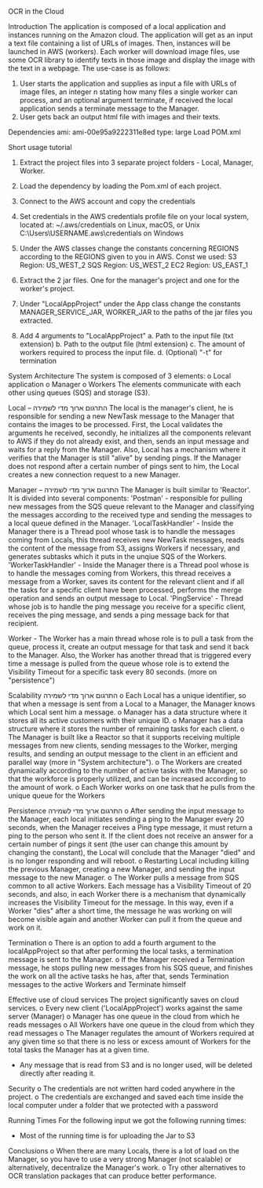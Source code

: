 OCR in the Cloud

Introduction 
The application is composed of a local application and instances running on the Amazon cloud. The application will get as an input a text file containing a list of URLs of images. Then, instances will be launched in AWS (workers). Each worker will download image files, use some OCR library to identify texts in those image and display the image with the text in a webpage. The use-case is as follows:
1. User starts the application and supplies as input a file with URLs of image files, an integer n stating how many files a single worker can process, and an optional argument terminate, if received the local application sends a terminate message to the Manager.
2. User gets back an output html file with images and their texts.

Dependencies
ami: ami-00e95a9222311e8ed
type: large
Load POM.xml

Short usage tutorial
1.	Extract the project files into 3 separate project folders - Local, Manager, Worker.
2.	Load the dependency by loading the Pom.xml of each project.
3.	Connect to the AWS account and copy the credentials
4.	Set credentials in the AWS credentials profile file on your local system, located at:
~/.aws/credentials on Linux, macOS, or Unix
C:\Users\USERNAME\.aws\credentials on Windows
5.	Under the AWS classes change the constants concerning REGIONS according to the REGIONS given to you in AWS.
Const we used:
S3 Region: US_WEST_2
SQS Region: US_WEST_2
EC2 Region: US_EAST_1

 

6.	Extract the 2 jar files. One for the manager's project and one for the worker's project.
7.	Under "LocalAppProject" under the App class change the constants MANAGER_SERVICE_JAR, WORKER_JAR to the paths of the jar files you extracted.
 
8.	Add 4 arguments to "LocalAppProject"
a. Path to the input file (txt extension)
b. Path to the output file (html extension)
c. The amount of workers required to process the input file.
d. (Optional) "-t" for termination 
 
System Architecture
The system is composed of 3 elements:
 	o Local application
o Manager
 	o Workers
The elements communicate with each other using queues (SQS) and storage (S3).
 


Local –  התרגום ארוך מדי לשמירה
The local is the manager's client, he is responsible for sending a new NewTask message to the Manager that contains the images to be processed. First, the Local validates the arguments he received, secondly, he initializes all the components relevant to AWS if they do not already exist, and then, sends an input message and waits for a reply from the Manager. Also, Local has a mechanism where it verifies that the Manager is still "alive" by sending pings. If the Manager does not respond after a certain number of pings sent to him, the Local creates a new connection request to a new Manager.

Manager – 
התרגום ארוך מדי לשמירה
The Manager is built similar to 'Reactor'. It is divided into several components:
'Postman' - responsible for pulling new messages from the SQS queue relevant to the Manager and classifying the messages according to the received type and sending the messages to a local queue defined in the Manager.
'LocalTaskHandler' - Inside the Manager there is a Thread pool whose task is to handle the messages coming from Locals, this thread receives new NewTask messages, reads the content of the message from S3, assigns Workers if necessary, and generates subtasks which it puts in the unqiue SQS of the Workers.
'WorkerTaskHandler' - Inside the Manager there is a Thread pool whose is to handle the messages coming from Workers, this thread receives a message from a Worker, saves its content for the relevant client and if all the tasks for a specific client have been processed, performs the merge operation and sends an output message to Local.
'PingService' - Thread whose job is to handle the ping message you receive for a specific client, receives the ping message, and sends a ping message back for that recipient.

 

Worker - 
The Worker has a main thread whose role is to pull a task from the queue, process it, create an output message for that task and send it back to the Manager.
Also, the Worker has another thread that is triggered every time a message is pulled from the queue whose role is to extend the Visibility Timeout for a specific task every 80 seconds. (more on "persistence")

Scalability
התרגום ארוך מדי לשמירה
o Each Local has a unique identifier, so that when a message is sent from a Local to a Manager, the Manager knows which Local sent him a message.
o Manager has a data structure where it stores all its active customers with their unique ID.
o Manager has a data structure where it stores the number of remaining tasks for each client.
o The Manager is built like a Reactor so that it supports receiving multiple messages from new clients, sending messages to the Worker, merging results, and sending an output message to the client in an efficient and parallel way (more in "System architecture").
o The Workers are created dynamically according to the number of active tasks with the Manager, so that the workforce is properly utilized, and can be increased according to the amount of work.
o Each Worker works on one task that he pulls from the unique queue for the Workers


Persistence
התרגום ארוך מדי לשמירה
o After sending the input message to the Manager, each local initiates sending a ping to the Manager every 20 seconds, when the Manager receives a Ping type message, it must return a ping to the person who sent it. If the client does not receive an answer for a certain number of pings it sent (the user can change this amount by changing the constant), the Local will conclude that the Manager "died" and is no longer responding and will reboot.
o Restarting Local including killing the previous Manager, creating a new Manager, and sending the input message to the new Manager.
o The Worker pulls a message from SQS common to all active Workers. Each message has a Visibility Timeout of 20 seconds, and also, in each Worker there is a mechanism that dynamically increases the Visibility Timeout for the message. In this way, even if a Worker "dies" after a short time, the message he was working on will become visible again and another Worker can pull it from the queue and work on it.


Termination
o There is an option to add a fourth argument to the localAppProject so that    after performing the local tasks, a termination message is sent to the Manager.
o If the Manager received a Termination message, he stops pulling new messages from his SQS queue, and finishes the work on all the active tasks he has, after that, sends Termination messages to the active Workers and Terminate himself

Effective use of cloud services
The project significantly saves on cloud services.
o Every new client ('LocalAppProject') works against the same server (Manager)
o Manager has one queue in the cloud from which he reads messages
o All Workers have one queue in the cloud from which they read messages
o The Manager regulates the amount of Workers required at any given time so that there is no less or excess amount of Workers for the total tasks the Manager has at a given time.
- Any message that is read from S3 and is no longer used, will be deleted directly after reading it.

Security
o The credentials are not written hard coded anywhere in the project.
o The credentials are exchanged and saved each time inside the local computer under a folder that we protected with a password

Running Times
For the following input we got the following running times:
 
* Most of the running time is for uploading the Jar to S3

 

Conclusions 
o When there are many Locals, there is a lot of load on the Manager, so you have to use a very strong Manager (not scalable) or alternatively, decentralize the Manager's work.
o Try other alternatives to OCR translation packages that can produce better performance.
